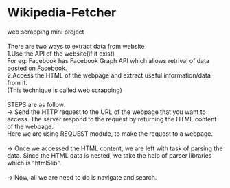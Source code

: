 # Wikipedia-Fetcher
web scrapping mini project\
\
There are two ways to extract data from website\
1.Use the API of the website(if it exist)\
  For eg: Facebook has Facebook Graph API which allows retrival of data posted on Facebook.\
2.Access the HTML of the webpage and extract useful information/data from it.\
  (This technique is called web scrapping)\
\
STEPS are as follow:\
-> Send the HTTP request to the URL of the webpage that you want to access. The server respond to the request by returning the HTML content of the webpage.\
  Here we are using REQUEST module, to make the request to a webpage.\
\
-> Once we accessed the HTML content, we are left with task of parsing the data. Since the HTML data is nested, we take the help of parser libraries which is "html5lib".\
\
-> Now, all we are need to do is navigate and search.
